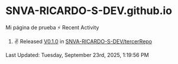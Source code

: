 # SNVA-RICARDO-S-DEV.github.io
Mi página de prueba
⚡ Recent Activity

<!--RECENT_ACTIVITY:start-->
1. ✌️ Released [V0.1.0](https://github.com/SNVA-RICARDO-S-DEV/tercerRepo/releases/tag/V0.1.0) in [SNVA-RICARDO-S-DEV/tercerRepo](https://github.com/SNVA-RICARDO-S-DEV/tercerRepo)<br>
<!--RECENT_ACTIVITY:end-->

<!--RECENT_ACTIVITY:last_update-->
Last Updated: Tuesday, September 23rd, 2025, 1:19:56 PM
<!--RECENT_ACTIVITY:last_update_end-->
